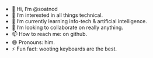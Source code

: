 - 👋 Hi, I’m @soatnod
- 👀 I’m interested in all things technical.
- 🌱 I’m currently learning info-tech & artificial intelligence.
- 💞️ I’m looking to collaborate on really anything.
- 📫 How to reach me: on github.
- 😄 Pronouns: him.
- ⚡ Fun fact: wooting keyboards are the best. 

<!---
soatnod/soatnod is a ✨ special ✨ repository because its `README.md` (this file) appears on your GitHub profile.
You can click the Preview link to take a look at your changes.
--->
